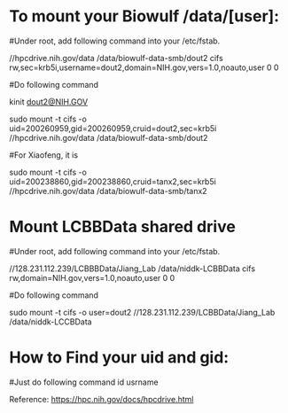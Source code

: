 # To mount your Biowulf /data/[user]:

#Under root, add following command into your /etc/fstab.

//hpcdrive.nih.gov/data /data/biowulf-data-smb/dout2 cifs rw,sec=krb5i,username=dout2,domain=NIH.gov,vers=1.0,noauto,user 0 0

#Do following command

kinit dout2@NIH.GOV

sudo mount -t cifs -o uid=200260959,gid=200260959,cruid=dout2,sec=krb5i //hpcdrive.nih.gov/data /data/biowulf-data-smb/dout2

#For Xiaofeng, it is

sudo mount -t cifs -o uid=200238860,gid=200238860,cruid=tanx2,sec=krb5i //hpcdrive.nih.gov/data /data/biowulf-data-smb/tanx2

# Mount LCBBData shared drive

#Under root, add following command into your /etc/fstab.

//128.231.112.239/LCBBBData/Jiang_Lab /data/niddk-LCBBData cifs rw,domain=NIH.gov,vers=1.0,noauto,user 0 0

#Do following command

sudo mount -t cifs -o user=dout2 //128.231.112.239/LCBBData/Jiang_Lab /data/niddk-LCCBData



# How to Find your uid and gid:
#Just do following command
id usrname

Reference: https://hpc.nih.gov/docs/hpcdrive.html 
